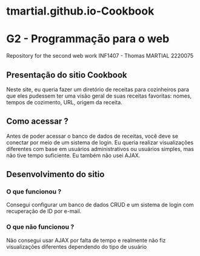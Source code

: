 # tmartial.github.io-Cookbook

# G2 - Programmação para o web
Repository for the second web work INF1407 - Thomas MARTIAL 2220075

## Presentação do sitio Cookbook
Neste site, eu queria fazer um diretório de receitas para cozinheiros para que eles pudessem ter uma visão geral de suas receitas favoritas: nomes, tempos de cozimento, URL, origem da receita.

## Como acessar ?
Antes de poder acessar o banco de dados de receitas, você deve se conectar por meio de um sistema de login. Eu queria realizar visualizações diferentes com base em usuários administrativos ou usuários simples, mas não tive tempo suficiente. Eu também não usei AJAX.

## Desenvolvimento do sitio
### O que funcionou ?
Consegui configurar um banco de dados CRUD e um sistema de login com recuperação de ID por e-mail.

### O que não funcionou ?
Não consegui usar AJAX por falta de tempo e realmente não fiz visualizações diferentes dependendo do tipo de usuário

